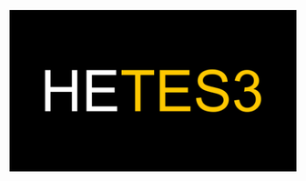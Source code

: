 ![HyperEssentials Branding](https://raw.githubusercontent.com/Biblioklept/hyperessentials/main/img/hetes3.png)
